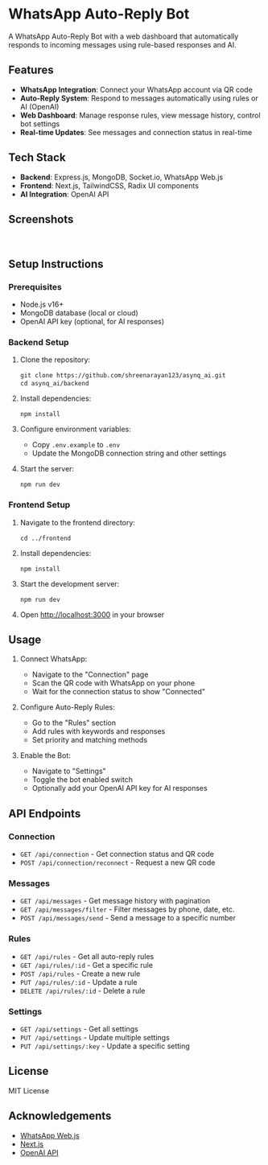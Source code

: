 # WhatsApp Auto-Reply Bot

A WhatsApp Auto-Reply Bot with a web dashboard that automatically responds to incoming messages using rule-based responses and AI.

## Features

- **WhatsApp Integration**: Connect your WhatsApp account via QR code
- **Auto-Reply System**: Respond to messages automatically using rules or AI (OpenAI)
- **Web Dashboard**: Manage response rules, view message history, control bot settings
- **Real-time Updates**: See messages and connection status in real-time

## Tech Stack

- **Backend**: Express.js, MongoDB, Socket.io, WhatsApp Web.js
- **Frontend**: Next.js, TailwindCSS, Radix UI components
- **AI Integration**: OpenAI API

## Screenshots

![Dashboard](/frontend/public/placeholder.jpg)
![Messages](/frontend/public/placeholder.jpg)
![Rules Management](/frontend/public/placeholder.jpg)

## Setup Instructions

### Prerequisites

- Node.js v16+ 
- MongoDB database (local or cloud)
- OpenAI API key (optional, for AI responses)

### Backend Setup

1. Clone the repository:
   ```
   git clone https://github.com/shreenarayan123/asynq_ai.git
   cd asynq_ai/backend
   ```

2. Install dependencies:
   ```
   npm install
   ```

3. Configure environment variables:
   - Copy `.env.example` to `.env` 
   - Update the MongoDB connection string and other settings

4. Start the server:
   ```
   npm run dev
   ```

### Frontend Setup

1. Navigate to the frontend directory:
   ```
   cd ../frontend
   ```

2. Install dependencies:
   ```
   npm install
   ```

3. Start the development server:
   ```
   npm run dev
   ```

4. Open [http://localhost:3000](http://localhost:3000) in your browser

## Usage

1. Connect WhatsApp:
   - Navigate to the "Connection" page
   - Scan the QR code with WhatsApp on your phone
   - Wait for the connection status to show "Connected"

2. Configure Auto-Reply Rules:
   - Go to the "Rules" section
   - Add rules with keywords and responses
   - Set priority and matching methods

3. Enable the Bot:
   - Navigate to "Settings"
   - Toggle the bot enabled switch
   - Optionally add your OpenAI API key for AI responses

## API Endpoints

### Connection
- `GET /api/connection` - Get connection status and QR code
- `POST /api/connection/reconnect` - Request a new QR code

### Messages
- `GET /api/messages` - Get message history with pagination
- `GET /api/messages/filter` - Filter messages by phone, date, etc.
- `POST /api/messages/send` - Send a message to a specific number

### Rules
- `GET /api/rules` - Get all auto-reply rules
- `GET /api/rules/:id` - Get a specific rule
- `POST /api/rules` - Create a new rule
- `PUT /api/rules/:id` - Update a rule
- `DELETE /api/rules/:id` - Delete a rule

### Settings
- `GET /api/settings` - Get all settings
- `PUT /api/settings` - Update multiple settings
- `PUT /api/settings/:key` - Update a specific setting

## License

MIT License

## Acknowledgements

- [WhatsApp Web.js](https://github.com/pedroslopez/whatsapp-web.js)
- [Next.js](https://nextjs.org/)
- [OpenAI API](https://openai.com/api/)
